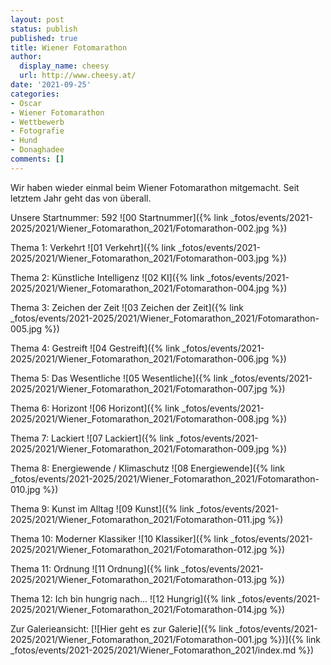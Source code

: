 ```yaml
---
layout: post
status: publish
published: true
title: Wiener Fotomarathon
author:
  display_name: cheesy
  url: http://www.cheesy.at/
date: '2021-09-25'
categories:
- Oscar
- Wiener Fotomarathon
- Wettbewerb
- Fotografie
- Hund
- Donaghadee
comments: []
---
```


<!-- Guide to Markdown: https://guides.github.com/features/mastering-markdown/ -->

Wir haben wieder einmal beim Wiener Fotomarathon mitgemacht. Seit letztem Jahr geht das von überall.

Unsere Startnummer: 592
![00 Startnummer]({% link _fotos/events/2021-2025/2021/Wiener_Fotomarathon_2021/Fotomarathon-002.jpg %})

Thema 1: Verkehrt
![01 Verkehrt]({% link _fotos/events/2021-2025/2021/Wiener_Fotomarathon_2021/Fotomarathon-003.jpg %})

Thema 2: Künstliche Intelligenz
![02 KI]({% link _fotos/events/2021-2025/2021/Wiener_Fotomarathon_2021/Fotomarathon-004.jpg %})

Thema 3: Zeichen der Zeit
![03 Zeichen der Zeit]({% link _fotos/events/2021-2025/2021/Wiener_Fotomarathon_2021/Fotomarathon-005.jpg %})

Thema 4: Gestreift
![04 Gestreift]({% link _fotos/events/2021-2025/2021/Wiener_Fotomarathon_2021/Fotomarathon-006.jpg %})

Thema 5: Das Wesentliche
![05 Wesentliche]({% link _fotos/events/2021-2025/2021/Wiener_Fotomarathon_2021/Fotomarathon-007.jpg %})

Thema 6: Horizont
![06 Horizont]({% link _fotos/events/2021-2025/2021/Wiener_Fotomarathon_2021/Fotomarathon-008.jpg %})

Thema 7: Lackiert
![07 Lackiert]({% link _fotos/events/2021-2025/2021/Wiener_Fotomarathon_2021/Fotomarathon-009.jpg %})

Thema 8: Energiewende / Klimaschutz
![08 Energiewende]({% link _fotos/events/2021-2025/2021/Wiener_Fotomarathon_2021/Fotomarathon-010.jpg %})

Thema 9: Kunst im Alltag
![09 Kunst]({% link _fotos/events/2021-2025/2021/Wiener_Fotomarathon_2021/Fotomarathon-011.jpg %})

Thema 10: Moderner Klassiker
![10 Klassiker]({% link _fotos/events/2021-2025/2021/Wiener_Fotomarathon_2021/Fotomarathon-012.jpg %})

Thema 11: Ordnung
![11 Ordnung]({% link _fotos/events/2021-2025/2021/Wiener_Fotomarathon_2021/Fotomarathon-013.jpg %})

Thema 12: Ich bin hungrig nach...
![12 Hungrig]({% link _fotos/events/2021-2025/2021/Wiener_Fotomarathon_2021/Fotomarathon-014.jpg %})

Zur Galerieansicht:
[![Hier geht es zur Galerie]({% link _fotos/events/2021-2025/2021/Wiener_Fotomarathon_2021/Fotomarathon-001.jpg %})]({% link _fotos/events/2021-2025/2021/Wiener_Fotomarathon_2021/index.md %})
